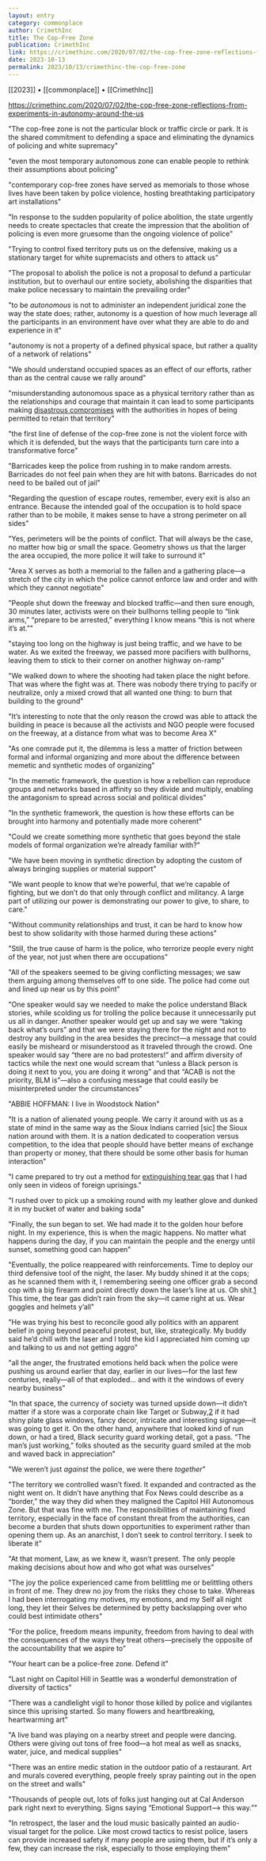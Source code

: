 ```yaml
---
layout: entry
category: commonplace
author: CrimethInc
title: The Cop-Free Zone
publication: CrimethInc
link: https://crimethinc.com/2020/07/02/the-cop-free-zone-reflections-from-experiments-in-autonomy-around-the-us
date: 2023-10-13
permalink: 2023/10/13/crimethinc-the-cop-free-zone
---
```


[[2023]] • [[commonplace]] • [[CrimethInc]]

https://crimethinc.com/2020/07/02/the-cop-free-zone-reflections-from-experiments-in-autonomy-around-the-us

"The cop-free zone is not the particular block or traffic circle or park. It is the shared commitment to defending a space and eliminating the dynamics of policing and white supremacy"

"even the most temporary autonomous zone can enable people to rethink their assumptions about policing"

"contemporary cop-free zones have served as memorials to those whose lives have been taken by police violence, hosting breathtaking participatory art installations"

"In response to the sudden popularity of police abolition, the state urgently needs to create spectacles that create the impression that the abolition of policing is even more gruesome than the ongoing violence of police"

"Trying to control fixed territory puts us on the defensive, making us a stationary target for white supremacists and others to attack us"

"The proposal to abolish the police is not a proposal to defund a particular institution, but to overhaul our entire society, abolishing the disparities that make police necessary to maintain the prevailing order"

"to be *autonomous* is not to administer an independent juridical zone the way the state does; rather, autonomy is a question of how much leverage all the participants in an environment have over what they are able to do and experience in it"

"autonomy is not a property of a defined physical space, but rather a quality of a network of relations"

"We should understand occupied spaces as an effect of our efforts, rather than as the central cause we rally around"

"misunderstanding autonomous space as a physical territory rather than as the relationships and courage that maintain it can lead to some participants making [disastrous compromises](https://crimethinc.com/2018/04/09/la-zad-another-end-of-the-world-is-possible-learning-from-50-years-of-struggle-at-notre-dame-des-landes) with the authorities in hopes of being permitted to retain that territory"

"the first line of defense of the cop-free zone is not the violent force with which it is defended, but the ways that the participants turn care into a transformative force"

"Barricades keep the police from rushing in to make random arrests. Barricades do not feel pain when they are hit with batons. Barricades do not need to be bailed out of jail"

"Regarding the question of escape routes, remember, every exit is also an entrance. Because the intended goal of the occupation is to hold space rather than to be mobile, it makes sense to have a strong perimeter on all sides"

"Yes, perimeters will be the points of conflict. That will always be the case, no matter how big or small the space. Geometry shows us that the larger the area occupied, the more police it will take to surround it"

"Area X serves as both a memorial to the fallen and a gathering place—a stretch of the city in which the police cannot enforce law and order and with which they cannot negotiate"

"People shut down the freeway and blocked traffic—and then sure enough, 30 minutes later, activists were on their bullhorns telling people to “link arms,” “prepare to be arrested,” everything I know means “this is not where it’s at.”"

"staying too long on the highway is just being traffic, and we have to be water. As we exited the freeway, we passed more pacifiers with bullhorns, leaving them to stick to their corner on another highway on-ramp"

"We walked down to where the shooting had taken place the night before. That was where the fight was at. There was nobody there trying to pacify or neutralize, only a mixed crowd that all wanted one thing: to burn that building to the ground"

"It’s interesting to note that the only reason the crowd was able to attack the building in peace is because all the activists and NGO people were focused on the freeway, at a distance from what was to become Area X"

"As one comrade put it, the dilemma is less a matter of friction between formal and informal organizing and more about the difference between memetic and synthetic modes of organizing"

"In the memetic framework, the question is how a rebellion can reproduce groups and networks based in affinity so they divide and multiply, enabling the antagonism to spread across social and political divides"

"In the synthetic framework, the question is how these efforts can be brought into harmony and potentially made more coherent"

"Could we create something more synthetic that goes beyond the stale models of formal organization we’re already familiar with?"

"We have been moving in synthetic direction by adopting the custom of always bringing supplies or material support"

"We want people to know that we’re powerful, that we’re capable of fighting, but we don’t do that only through conflict and militancy. A large part of utilizing our power is demonstrating our power to give, to share, to care."

"Without community relationships and trust, it can be hard to know how best to show solidarity with those harmed during these actions"

"Still, the true cause of harm is the police, who terrorize people every night of the year, not just when there are occupations"

"All of the speakers seemed to be giving conflicting messages; we saw them arguing among themselves off to one side. The police had come out and lined up near us by this point"

"One speaker would say we needed to make the police understand Black stories, while scolding us for trolling the police because it unnecessarily put us all in danger. Another speaker would get up and say we were “taking back what’s ours” and that we were staying there for the night and not to destroy any building in the area besides the precinct—a message that could easily be misheard or misunderstood as it traveled through the crowd. One speaker would say “there are no bad protesters!” and affirm diversity of tactics while the next one would scream that “unless a Black person is doing it next to you, you are doing it wrong” and that “ACAB is not the priority, BLM is”—also a confusing message that could easily be misinterpreted under the circumstances"

"ABBIE HOFFMAN: I live in Woodstock Nation"

"It is a nation of alienated young people. We carry it around with us as a state of mind in the same way as the Sioux Indians carried [sic] the Sioux nation around with them. It is a nation dedicated to cooperation versus competition, to the idea that people should have better means of exchange than property or money, that there should be some other basis for human interaction"

"I came prepared to try out a method for [extinguishing tear gas](https://twitter.com/crimethinc/status/1265808184519864320) that I had only seen in videos of foreign uprisings."

"I rushed over to pick up a smoking round with my leather glove and dunked it in my bucket of water and baking soda"

"Finally, the sun began to set. We had made it to the golden hour before night. In my experience, this is when the magic happens. No matter what happens during the day, if you can maintain the people and the energy until sunset, something good can happen"

"Eventually, the police reappeared with reinforcements. Time to deploy our third defensive tool of the night, the laser. My buddy shined it at the cops; as he scanned them with it, I remembering seeing one officer grab a second cop with a big firearm and point directly down the laser’s line at us. Oh shit.[1](https://crimethinc.com/2020/07/02/the-cop-free-zone-reflections-from-experiments-in-autonomy-around-the-us#fn:1) This time, the tear gas didn’t rain from the sky—it came right at us. Wear goggles and helmets y’all"

"He was trying his best to reconcile good ally politics with an apparent belief in going beyond peaceful protest, but, like, strategically. My buddy said he’d chill with the laser and I told the kid I appreciated him coming up and talking to us and not getting aggro"

"all the anger, the frustrated emotions held back when the police were pushing us around earlier that day, earlier in our lives—for the last few centuries, really—all of that exploded… and with it the windows of every nearby business"

"In that space, the currency of society was turned upside down—it didn’t matter if a store was a corporate chain like Target or Subway,[2](https://crimethinc.com/2020/07/02/the-cop-free-zone-reflections-from-experiments-in-autonomy-around-the-us#fn:2) if it had shiny plate glass windows, fancy decor, intricate and interesting signage—it was going to get it. On the other hand, anywhere that looked kind of run down, or had a tired, Black security guard working detail, got a pass. “The man’s just working,” folks shouted as the security guard smiled at the mob and waved back in appreciation"

"We weren’t just *against* the police, we were there *together*"

"The territory we controlled wasn’t fixed. It expanded and contracted as the night went on. It didn’t have anything that Fox News could describe as a “border,” the way they did when they maligned the Capitol Hill Autonomous Zone. But that was fine with me. The responsibilities of maintaining fixed territory, especially in the face of constant threat from the authorities, can become a burden that shuts down opportunities to experiment rather than opening them up. As an anarchist, I don’t seek to control territory. I seek to liberate it"

"At that moment, Law, as we knew it, wasn’t present. The only people making decisions about how and who got what was ourselves"

"The joy the police experienced came from belittling me or belittling others in front of me. They drew no joy from the risks they chose to take. Whereas I had been interrogating my motives, my emotions, and my Self all night long, they let their Selves be determined by petty backslapping over who could best intimidate others"

"For the police, freedom means impunity, freedom from having to deal with the consequences of the ways they treat others—precisely the opposite of the accountability that we aspire to"

"Your heart can be a police-free zone. Defend it"

"Last night on Capitol Hill in Seattle was a wonderful demonstration of diversity of tactics"

"There was a candlelight vigil to honor those killed by police and vigilantes since this uprising started. So many flowers and heartbreaking, heartwarming art"

"A live band was playing on a nearby street and people were dancing. Others were giving out tons of free food—a hot meal as well as snacks, water, juice, and medical supplies"

"There was an entire medic station in the outdoor patio of a restaurant. Art and murals covered everything, people freely spray painting out in the open on the street and walls"

"Thousands of people out, lots of folks just hanging out at Cal Anderson park right next to everything. Signs saying “Emotional Support—> this way.”"

"In retrospect, the laser and the loud music basically painted an audio-visual target for the police. Like most crowd tactics to resist police, lasers can provide increased safety if many people are using them, but if it’s only a few, they can increase the risk, especially to those employing them"
